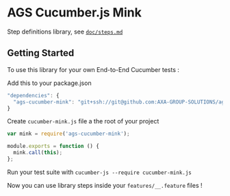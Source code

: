 # AGS Cucumber.js Mink

Step definitions library, see [`doc/steps.md`](https://github.com/AXA-GROUP-SOLUTIONS/ags-cucumber-mink/blob/master/doc/steps.md)

## Getting Started

To use this library for your own End-to-End Cucumber tests :

Add this to your package.json

```javascript
"dependencies": {
  "ags-cucumber-mink": "git+ssh://git@github.com:AXA-GROUP-SOLUTIONS/ags-cucumber-mink.git",
}
```

Create `cucumber-mink.js` file a the root of your project

```javascript
var mink = require('ags-cucumber-mink');

module.exports = function () {
  mink.call(this);
};
```

Run your test suite with `cucumber-js --require cucumber-mink.js`

Now you can use library steps inside your `features/__.feature` files !
